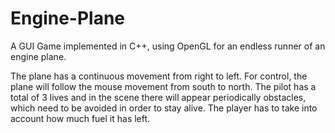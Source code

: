 # Engine-Plane

A GUI Game implemented in C++, using OpenGL for an endless runner of an engine plane.

The plane has a continuous movement from right to left.
For control, the plane will follow the mouse movement from south to north.
The pilot has a total of 3 lives and in the scene there will appear periodically obstacles, 
which need to be avoided in order to stay alive. 
The player has to take into account how much fuel it has left.
